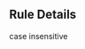 <!-- markdownlint-disable-next-line first-line-heading no-inline-html -->
<div v-html="$frontmatter.rule"></div>

## Rule Details

case insensitive
